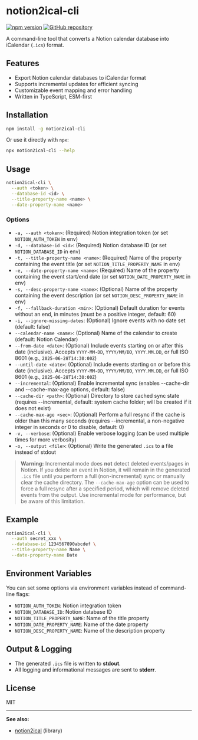 # notion2ical-cli

[![npm version](https://img.shields.io/npm/v/notion2ical-cli.svg)](https://www.npmjs.com/package/notion2ical-cli) [![GitHub repository](https://img.shields.io/badge/GitHub-Repo-blue?style=flat-square&logo=github)](https://github.com/brenank/notion2ical-cli)

A command-line tool that converts a Notion calendar database into iCalendar (`.ics`) format.

## Features

- Export Notion calendar databases to iCalendar format
- Supports incremental updates for efficient syncing
- Customizable event mapping and error handling
- Written in TypeScript, ESM-first

## Installation

```sh
npm install -g notion2ical-cli
```

Or use it directly with `npx`:

```sh
npx notion2ical-cli --help
```

## Usage

```sh
notion2ical-cli \
  --auth <token> \
  --database-id <id> \
  --title-property-name <name> \
  --date-property-name <name>
```

### Options

- `-a, --auth <token>`: (Required) Notion integration token (or set `NOTION_AUTH_TOKEN` in env)
- `-d, --database-id <id>`: (Required) Notion database ID (or set `NOTION_DATABASE_ID` in env)
- `-t, --title-property-name <name>`: (Required) Name of the property containing the event title (or set `NOTION_TITLE_PROPERTY_NAME` in env)
- `-e, --date-property-name <name>`: (Required) Name of the property containing the event start/end date (or set `NOTION_DATE_PROPERTY_NAME` in env)
- `-s, --desc-property-name <name>`: (Optional) Name of the property containing the event description (or set `NOTION_DESC_PROPERTY_NAME` in env)
- `-f, --fallback-duration <min>`: (Optional) Default duration for events without an end, in minutes (must be a positive integer, default: 60)
- `-i, --ignore-missing-dates`: (Optional) Ignore events with no date set (default: false)
- `--calendar-name <name>`: (Optional) Name of the calendar to create (default: Notion Calendar)
- `--from-date <date>`: (Optional) Include events starting on or after this date (inclusive). Accepts `YYYY-MM-DD`, `YYYY/MM/DD`, `YYYY.MM.DD`, or full ISO 8601 (e.g., `2025-06-28T14:30:00Z`)
- `--until-date <date>`: (Optional) Include events starting on or before this date (inclusive). Accepts `YYYY-MM-DD`, `YYYY/MM/DD`, `YYYY.MM.DD`, or full ISO 8601 (e.g., `2025-06-28T14:30:00Z`)
- `--incremental`: (Optional) Enable incremental sync (enables --cache-dir and --cache-max-age options, default: false)
- `--cache-dir <path>`: (Optional) Directory to store cached sync state (requires --incremental, default: system cache folder; will be created if it does not exist)
- `--cache-max-age <sec>`: (Optional) Perform a full resync if the cache is older than this many seconds (requires --incremental, a non-negative integer in seconds or 0 to disable, default: 0)
- `-v, --verbose`: (Optional) Enable verbose logging (can be used multiple times for more verbosity)
- `-o, --output <file>`: (Optional) Write the generated `.ics` to a file instead of stdout

> **Warning:**
> Incremental mode does **not** detect deleted events/pages in Notion. If you delete an event in Notion, it will remain in the generated `.ics` file until you perform a full (non-incremental) sync or manually clear the cache directory. The `--cache-max-age` option can be used to force a full resync after a specified period, which will remove deleted events from the output. Use incremental mode for performance, but be aware of this limitation.

## Example

```sh
notion2ical-cli \
  --auth secret_xxx \
  --database-id 1234567890abcdef \
  --title-property-name Name \
  --date-property-name Date
```

## Environment Variables

You can set some options via environment variables instead of command-line flags:

- `NOTION_AUTH_TOKEN`: Notion integration token
- `NOTION_DATABASE_ID`: Notion database ID
- `NOTION_TITLE_PROPERTY_NAME`: Name of the title property
- `NOTION_DATE_PROPERTY_NAME`: Name of the date property
- `NOTION_DESC_PROPERTY_NAME`: Name of the description property

## Output & Logging

- The generated `.ics` file is written to **stdout**.
- All logging and informational messages are sent to **stderr**.

## License

MIT

---

**See also:**
- [notion2ical](https://www.npmjs.com/package/notion2ical) (library)
